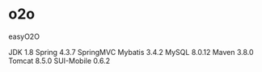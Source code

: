 # o2o
easyO2O

JDK 1.8
Spring 4.3.7
SpringMVC 
Mybatis 3.4.2
MySQL 8.0.12
Maven 3.8.0
Tomcat 8.5.0
SUI-Mobile 0.6.2